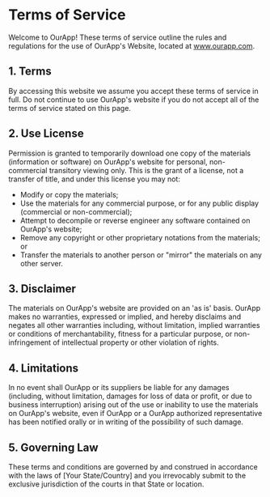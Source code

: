 # Terms of Service

Welcome to OurApp! These terms of service outline the rules and regulations for the use of OurApp's Website, located at www.ourapp.com.

## 1. Terms

By accessing this website we assume you accept these terms of service in full. Do not continue to use OurApp's website if you do not accept all of the terms of service stated on this page.

## 2. Use License

Permission is granted to temporarily download one copy of the materials (information or software) on OurApp's website for personal, non-commercial transitory viewing only. This is the grant of a license, not a transfer of title, and under this license you may not:

- Modify or copy the materials;
- Use the materials for any commercial purpose, or for any public display (commercial or non-commercial);
- Attempt to decompile or reverse engineer any software contained on OurApp's website;
- Remove any copyright or other proprietary notations from the materials; or
- Transfer the materials to another person or "mirror" the materials on any other server.

## 3. Disclaimer

The materials on OurApp's website are provided on an 'as is' basis. OurApp makes no warranties, expressed or implied, and hereby disclaims and negates all other warranties including, without limitation, implied warranties or conditions of merchantability, fitness for a particular purpose, or non-infringement of intellectual property or other violation of rights.

## 4. Limitations

In no event shall OurApp or its suppliers be liable for any damages (including, without limitation, damages for loss of data or profit, or due to business interruption) arising out of the use or inability to use the materials on OurApp's website, even if OurApp or a OurApp authorized representative has been notified orally or in writing of the possibility of such damage.

## 5. Governing Law

These terms and conditions are governed by and construed in accordance with the laws of [Your State/Country] and you irrevocably submit to the exclusive jurisdiction of the courts in that State or location.
